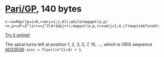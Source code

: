 # [Pari/GP], 140 bytes

    n->a=Map([p=i=0,r=d=j=1;1,0]);while(mapget(a,p)<n,p+=d*=I^(i++==j^2\4+1&&j++);mapput(a,p,r=sum(j=1,4,if(mapisdefined(a,q=p+I^j,&z),z,0))));r

[Try it online!][TIO-kwhhvdd2]

The spiral turns left at position 1, 2, 3, 5, 7, 10, ..., which is OEIS sequence [A033638]: `a(n) = floor((n^2)/4) + 1`.

[Pari/GP]: http://pari.math.u-bordeaux.fr/
[TIO-kwhhvdd2]: https://tio.run/##JY7RCsIwDEV/JfgwWptBOyYoM7774BdMB4Vt2rGVuCmiPz8zzcNNLrk5hP0Y0ivPLdAc04Onk2dVMgWyOFJNHbnCob3o4nULfaMGz9fmoTyy3kdkQ/WajpUKxhB1VXbOjUuSzhhdSJKfv6SApuegBIU5hnZhhKlu2hCbWvZ3YnOsOkw@Gj9otVQxznLdv1WE9AA8hviQcbWYFbQqao1QOoQMYYfgtggbK92KZIts7N/K3/MX "Pari/GP – Try It Online"
[A033638]: http://oeis.org/A033638